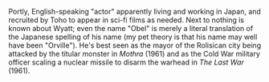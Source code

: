 <!-- Obel Wyatt -->

Portly, English-speaking "actor" apparently living and working in Japan, and recruited by Toho to appear in sci-fi films as needed. Next to nothing is known about Wyatt; even the name "Obel" is merely a literal translation of the Japanese spelling of his name (my pet theory is that his name may well have been "Orville"). He's best seen as the mayor of the Rolisican city being attacked by the titular monster in _Mothra_ (1961) and as the Cold War military officer scaling a nuclear missile to disarm the warhead in _The Last War_ (1961).